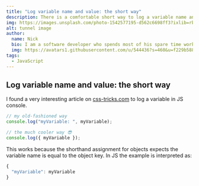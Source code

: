 ```yaml
---
title: "Log variable name and value: the short way"
description: There is a comfortable short way to log a variable name and value in JS
img: https://images.unsplash.com/photo-1542577195-d562c6698ff3?ixlib=rb-1.2.1&ixid=MXwxMjA3fDB8MHxzZWFyY2h8Nnx8dHVubmVsfGVufDB8fDB8&auto=format&fit=crop&w=600&q=60
alt: tunnel image
author: 
  name: Nick
  bio: I am a software developer who spends most of his spare time working on open source projects. I also like taking pictures and playing table football.
  img: https://avatars1.githubusercontent.com/u/544436?s=460&u=f229b588fbb1b79aab2ab6f029cec5e6e7909af1&v=4
tags: 
  - JavaScript
---
```


## Log variable name and value: the short way

I found a very interesting article on [css-tricks.com](https://css-tricks.com/console-log-myvariable/) to log a variable in JS console.

 ```javascript
// my old-fashioned way
console.log("myVariable: ", myVariable);

// the much cooler way 😎
console.log({ myVariable });
 ```

This works because the shorthand assignment for objects expects the variable name is equal to the object key.
In JS the example is interpreted as:

```javascript
{ 
  "myVariable": myVariable
}
```